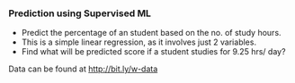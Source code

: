 ### Prediction using Supervised ML
- Predict the percentage of an student based on the no. of study hours.
- This is a simple linear regression, as it involves just 2 variables.
- Find what will be predicted score if a student studies for 9.25 hrs/ day?

Data can be found at http://bit.ly/w-data
